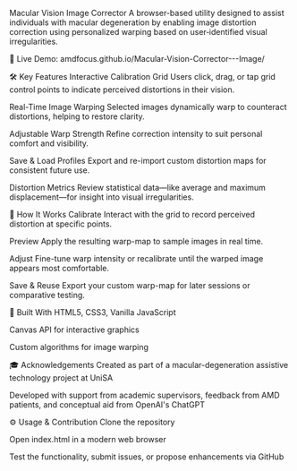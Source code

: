 Macular Vision Image Corrector
A browser-based utility designed to assist individuals with macular degeneration by enabling image distortion correction using personalized warping based on user‑identified visual irregularities.

🔗 Live Demo: amdfocus.github.io/Macular-Vision-Corrector---Image/

🛠️ Key Features
Interactive Calibration Grid
Users click, drag, or tap grid control points to indicate perceived distortions in their vision.

Real-Time Image Warping
Selected images dynamically warp to counteract distortions, helping to restore clarity.

Adjustable Warp Strength
Refine correction intensity to suit personal comfort and visibility.

Save & Load Profiles
Export and re-import custom distortion maps for consistent future use.

Distortion Metrics
Review statistical data—like average and maximum displacement—for insight into visual irregularities.

🎯 How It Works
Calibrate
Interact with the grid to record perceived distortion at specific points.

Preview
Apply the resulting warp-map to sample images in real time.

Adjust
Fine-tune warp intensity or recalibrate until the warped image appears most comfortable.

Save & Reuse
Export your custom warp-map for later sessions or comparative testing.

🧱 Built With
HTML5, CSS3, Vanilla JavaScript

Canvas API for interactive graphics

Custom algorithms for image warping

🎓 Acknowledgements
Created as part of a macular-degeneration assistive technology project at UniSA

Developed with support from academic supervisors, feedback from AMD patients, and conceptual aid from OpenAI's ChatGPT

⚙️ Usage & Contribution
Clone the repository

Open index.html in a modern web browser

Test the functionality, submit issues, or propose enhancements via GitHub
